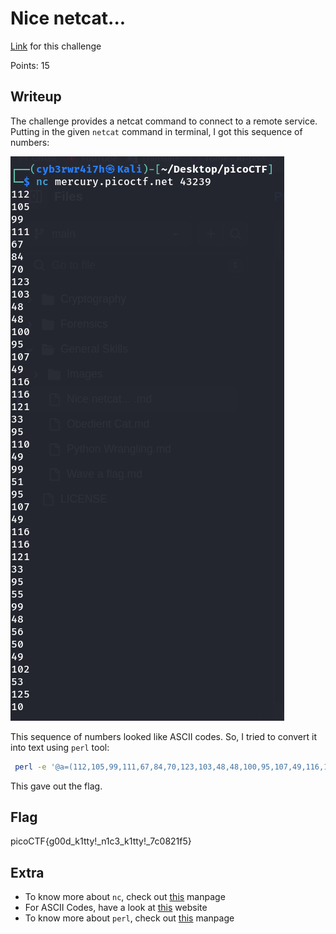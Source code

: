 # Nice netcat...
[Link](https://play.picoctf.org/practice/challenge/156?category=5&page=1) for this challenge

Points: 15

## Writeup
The challenge provides a netcat command to connect to a remote service. Putting in the given `netcat` command in terminal, I got this sequence of numbers:

![netcat1](Images/netcat1.png)

This sequence of numbers looked like ASCII codes. So, I tried to convert it into text using `perl` tool:
```bash
 perl -e '@a=(112,105,99,111,67,84,70,123,103,48,48,100,95,107,49,116,116,121,33,95,110,49,99,51,95,107,49,116,116,121,33,95,55,99,48,56,50,49,102,53,125,10); foreach(@a){print chr($_)}'
```
This gave out the flag.

## Flag
picoCTF{g00d_k1tty!_n1c3_k1tty!_7c0821f5}

## Extra
- To know more about `nc`, check out [this](https://manpages.org/nc) manpage
- For ASCII Codes, have a look at [this](https://www.ascii-code.com) website
- To know more about `perl`, check out [this](https://manpages.org/perl) manpage
